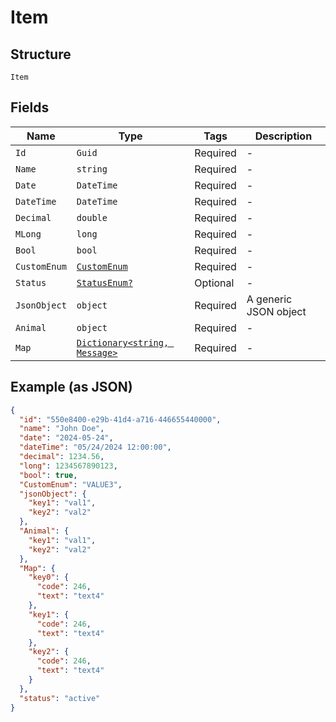 
# Item

## Structure

`Item`

## Fields

| Name | Type | Tags | Description |
|  --- | --- | --- | --- |
| `Id` | `Guid` | Required | - |
| `Name` | `string` | Required | - |
| `Date` | `DateTime` | Required | - |
| `DateTime` | `DateTime` | Required | - |
| `Decimal` | `double` | Required | - |
| `MLong` | `long` | Required | - |
| `Bool` | `bool` | Required | - |
| `CustomEnum` | [`CustomEnum`](../../doc/models/custom-enum.md) | Required | - |
| `Status` | [`StatusEnum?`](../../doc/models/status-enum.md) | Optional | - |
| `JsonObject` | `object` | Required | A generic JSON object |
| `Animal` | `object` | Required | - |
| `Map` | [`Dictionary<string, Message>`](../../doc/models/message.md) | Required | - |

## Example (as JSON)

```json
{
  "id": "550e8400-e29b-41d4-a716-446655440000",
  "name": "John Doe",
  "date": "2024-05-24",
  "dateTime": "05/24/2024 12:00:00",
  "decimal": 1234.56,
  "long": 1234567890123,
  "bool": true,
  "CustomEnum": "VALUE3",
  "jsonObject": {
    "key1": "val1",
    "key2": "val2"
  },
  "Animal": {
    "key1": "val1",
    "key2": "val2"
  },
  "Map": {
    "key0": {
      "code": 246,
      "text": "text4"
    },
    "key1": {
      "code": 246,
      "text": "text4"
    },
    "key2": {
      "code": 246,
      "text": "text4"
    }
  },
  "status": "active"
}
```

